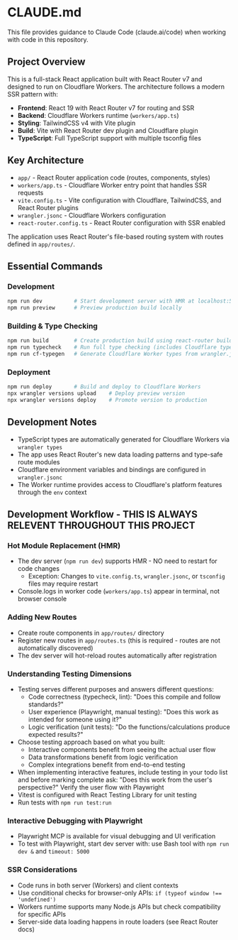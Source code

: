 # CLAUDE.md

This file provides guidance to Claude Code (claude.ai/code) when working with code in this repository.

## Project Overview

This is a full-stack React application built with React Router v7 and designed to run on Cloudflare Workers. The architecture follows a modern SSR pattern with:

- **Frontend**: React 19 with React Router v7 for routing and SSR
- **Backend**: Cloudflare Workers runtime (`workers/app.ts`)
- **Styling**: TailwindCSS v4 with Vite plugin
- **Build**: Vite with React Router dev plugin and Cloudflare plugin
- **TypeScript**: Full TypeScript support with multiple tsconfig files

## Key Architecture

- `app/` - React Router application code (routes, components, styles)
- `workers/app.ts` - Cloudflare Worker entry point that handles SSR requests
- `vite.config.ts` - Vite configuration with Cloudflare, TailwindCSS, and React Router plugins
- `wrangler.jsonc` - Cloudflare Workers configuration
- `react-router.config.ts` - React Router configuration with SSR enabled

The application uses React Router's file-based routing system with routes defined in `app/routes/`.

## Essential Commands

### Development
```bash
npm run dev          # Start development server with HMR at localhost:5173
npm run preview      # Preview production build locally
```

### Building & Type Checking
```bash
npm run build        # Create production build using react-router build
npm run typecheck    # Run full type checking (includes Cloudflare types generation)
npm run cf-typegen   # Generate Cloudflare Worker types from wrangler.jsonc
```

### Deployment
```bash
npm run deploy       # Build and deploy to Cloudflare Workers
npx wrangler versions upload    # Deploy preview version
npx wrangler versions deploy    # Promote version to production
```

## Development Notes

- TypeScript types are automatically generated for Cloudflare Workers via `wrangler types`
- The app uses React Router's new data loading patterns and type-safe route modules
- Cloudflare environment variables and bindings are configured in `wrangler.jsonc`
- The Worker runtime provides access to Cloudflare's platform features through the `env` context

## Development Workflow - THIS IS ALWAYS RELEVENT THROUGHOUT THIS PROJECT

### Hot Module Replacement (HMR)
- The dev server (`npm run dev`) supports HMR - NO need to restart for code changes
  - Exception: Changes to `vite.config.ts`, `wrangler.jsonc`, or `tsconfig` files may require restart
- Console.logs in worker code (`workers/app.ts`) appear in terminal, not browser console

### Adding New Routes
- Create route components in `app/routes/` directory
- Register new routes in `app/routes.ts` (this is required - routes are not automatically discovered)
- The dev server will hot-reload routes automatically after registration

### Understanding Testing Dimensions
- Testing serves different purposes and answers different questions:
  - Code correctness (typecheck, lint): "Does this compile and follow standards?"  
  - User experience (Playwright, manual testing): "Does this work as intended for someone using it?"
  - Logic verification (unit tests): "Do the functions/calculations produce expected results?"
- Choose testing approach based on what you built:
  - Interactive components benefit from seeing the actual user flow
  - Data transformations benefit from logic verification  
  - Complex integrations benefit from end-to-end testing
- When implementing interactive features, include testing in your todo list and before marking complete ask: "Does this work from the user's perspective?" Verify the user flow with Playwright
- Vitest is configured with React Testing Library for unit testing
- Run tests with `npm run test:run`

### Interactive Debugging with Playwright
- Playwright MCP is available for visual debugging and UI verification
- To test with Playwright, start dev server with: use Bash tool with `npm run dev &` and `timeout: 5000`

### SSR Considerations
- Code runs in both server (Workers) and client contexts
- Use conditional checks for browser-only APIs: `if (typeof window !== 'undefined')`
- Workers runtime supports many Node.js APIs but check compatibility for specific APIs
- Server-side data loading happens in route loaders (see React Router docs)